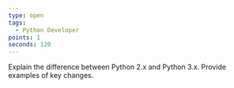 ```yaml
---
type: open
tags:
  - Python Developer
points: 1
seconds: 120
---
```

Explain the difference between Python 2.x and Python 3.x. Provide examples of key changes.